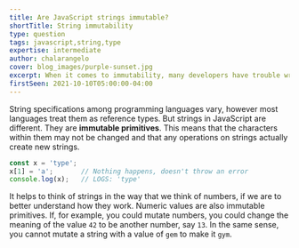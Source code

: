 ```yaml
---
title: Are JavaScript strings immutable?
shortTitle: String immutability
type: question
tags: javascript,string,type
expertise: intermediate
author: chalarangelo
cover: blog_images/purple-sunset.jpg
excerpt: When it comes to immutability, many developers have trouble wrapping their head around JavaScript strings. Yet they're not as complicated as you might expect.
firstSeen: 2021-10-10T05:00:00-04:00
---
```


String specifications among programming languages vary, however most languages treat them as reference types. But strings in JavaScript are different. They are **immutable primitives**. This means that the characters within them may not be changed and that any operations on strings actually create new strings.

```js
const x = 'type';
x[1] = 'a';       // Nothing happens, doesn't throw an error
console.log(x);   // LOGS: 'type'
```

It helps to think of strings in the way that we think of numbers, if we are to better understand how they work. Numeric values are also immutable primitives. If, for example, you could mutate numbers, you could change the meaning of the value `42` to be another number, say `13`. In the same sense, you cannot mutate a string with a value of `gem` to make it `gym`.
